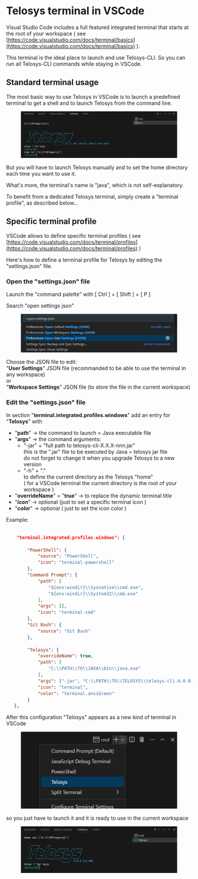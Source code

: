 # Telosys terminal in VSCode



Visual Studio Code includes a full featured integrated terminal that starts at the root of your workspace ( see [https://code.visualstudio.com/docs/terminal/basics](https://code.visualstudio.com/docs/terminal/basics) ).

This terminal is the ideal place to launch and use Telosys-CLI. So you can run all Telosys-CLI commands while staying in VSCode.



## Standard terminal usage&#x20;

The most basic way to use Telosys in VSCode is to launch a predefined terminal to get a shell and to launch Telosys from the command line.

<figure><img src="../.gitbook/assets/image (6).png" alt=""><figcaption></figcaption></figure>

But you will have to launch Telosys manually and to set the home directory each time you want to use it.

What's more, the terminal's name is "java", which is not self-explanatory.

To benefit from a dedicated Telosys terminal, simply create a "terminal profile", as described below...

## Specific terminal profile

VSCode allows to define specific terminal profiles ( see [https://code.visualstudio.com/docs/terminal/profiles](https://code.visualstudio.com/docs/terminal/profiles) )&#x20;

Here's how to define a terminal profile for Telosys by editing the "settings.json" file.

### Open the "settings.json" file

Launch the "command palette" with  \[ Ctrl ]  +  \[ Shift ]  +  \[ P ]

Search "open settings json"&#x20;

<div align="left">

<figure><img src="../.gitbook/assets/image (5).png" alt="" width="563"><figcaption></figcaption></figure>

</div>

Choose the JSON file to edit:\
"**User Settings**" JSON file (recommanded to be able to use the terminal in any workspace)\
or\
"**Workspace Settings**" JSON file (to store the file in the current workspace)

### Edit the "settings.json" file

In section "**terminal.integrated.profiles.windows**" add an entry for "**Telosys**" with&#x20;

* "**path**"  ->  the command to launch = Java executable file&#x20;
* "**args**"  ->  the command arguments:
  * "-jar" +  "full path to telosys-cli-X.X.X-nnn.jar"  \
    this is the ".jar" file to be executed by Java  = telosys jar file\
    do not forget to change it when you upgrade Telosys to a new version&#x20;
  * "-h" + "." \
    to define the current directory as the Telosys "home"\
    ( for a VSCode terminal the current directory is the root of your workspace )
* "**overrideName**" = "**true**"  ->  to replace the dynamic terminal title&#x20;
* "_**icon**_"  ->  optional (just to set a specific terminal icon )
* "_**color**_"  ->  optional ( just to set the icon color )

Example:

```json

    "terminal.integrated.profiles.windows": {

        "PowerShell": {
            "source": "PowerShell",
            "icon": "terminal-powershell"
        },
        "Command Prompt": {
            "path": [
                "${env:windir}\\Sysnative\\cmd.exe",
                "${env:windir}\\System32\\cmd.exe"
            ],
            "args": [],
            "icon": "terminal-cmd"
        },
        "Git Bash": {
            "source": "Git Bash"
        },

        "Telosys": {
            "overrideName": true,
            "path": [
                "C:\\PATH\\TO\\JAVA\\bin\\java.exe"
            ],
            "args": ["-jar", "C:\\PATH\\TO\\TELOSYS\\telosys-cli-4.0.0-001.jar", "-h", "."],
            "icon": "terminal",
            "color": "terminal.ansiGreen"
        }
   },


```



After this configuration "Telosys" appears as a new kind of terminal in VSCode&#x20;

<div align="left">

<figure><img src="../.gitbook/assets/image.png" alt="" width="446"><figcaption></figcaption></figure>

</div>

so you just have to launch it and it is ready to use in the current workspace

<div align="left">

<figure><img src="../.gitbook/assets/image (1).png" alt=""><figcaption></figcaption></figure>

</div>
